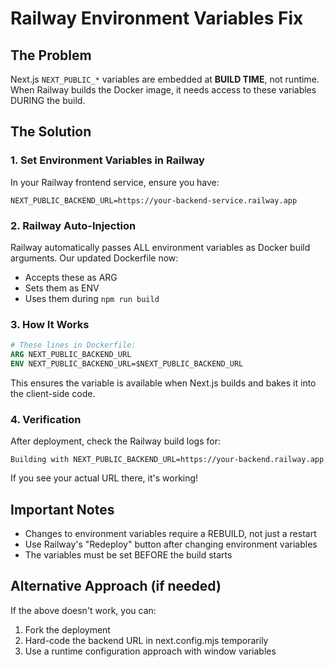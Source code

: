 # Railway Environment Variables Fix

## The Problem
Next.js `NEXT_PUBLIC_*` variables are embedded at **BUILD TIME**, not runtime. When Railway builds the Docker image, it needs access to these variables DURING the build.

## The Solution

### 1. Set Environment Variables in Railway
In your Railway frontend service, ensure you have:
```
NEXT_PUBLIC_BACKEND_URL=https://your-backend-service.railway.app
```

### 2. Railway Auto-Injection
Railway automatically passes ALL environment variables as Docker build arguments. Our updated Dockerfile now:
- Accepts these as ARG
- Sets them as ENV
- Uses them during `npm run build`

### 3. How It Works
```dockerfile
# These lines in Dockerfile:
ARG NEXT_PUBLIC_BACKEND_URL
ENV NEXT_PUBLIC_BACKEND_URL=$NEXT_PUBLIC_BACKEND_URL
```

This ensures the variable is available when Next.js builds and bakes it into the client-side code.

### 4. Verification
After deployment, check the Railway build logs for:
```
Building with NEXT_PUBLIC_BACKEND_URL=https://your-backend.railway.app
```

If you see your actual URL there, it's working!

## Important Notes
- Changes to environment variables require a REBUILD, not just a restart
- Use Railway's "Redeploy" button after changing environment variables
- The variables must be set BEFORE the build starts

## Alternative Approach (if needed)
If the above doesn't work, you can:
1. Fork the deployment
2. Hard-code the backend URL in next.config.mjs temporarily
3. Use a runtime configuration approach with window variables